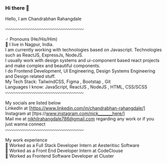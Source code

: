 ### Hi there 👋

Hello, I am Chandrabhan Rahangdale <br>

〰️〰️〰️〰️〰️〰️〰️〰️〰️〰️〰️〰️〰️〰️〰️〰️〰️〰️

♂️ Pronouns (He/His/Him) <br>
📍 I live in Nagpur, India.  <br>
I am currently working with technologies based on Javascript. Technologies such as ReactJS, ExpressJs, NodeJS. <br>
I usually work with design systems and ui-component based react projects and make complex and beautiful components. <br>
I do Frontend Development, UI Engineering, Design Systems Engineering and Design related stuff. <br>
My Tech Stack: TailwindCSS, Figma , Bootstap , Git  <br>
Languages I know: JavaScript, ReactJS , NodeJS ,   HTML, CSS/SCSS <br>
〰️〰️〰️〰️〰️〰️〰️〰️〰️〰️〰️〰️〰️〰️〰️〰️〰️〰️ 

My socials are listed below <br>
LinkedIn at  [https://www.linkedin.com/in/chandrabhan-rahangdale/] <br>
Instagram at [ttps://www.instagram.com/nick_______here/] <br>
Mail me at nikhilrahangdale786@gmail.com regarding any work or if you just wanna connect <br>
〰️〰️〰️〰️〰️〰️〰️〰️〰️〰️〰️〰️〰️〰️〰️〰️〰️〰️

My work experience <br>
🔴 Worked as a Full Stack Developer Intern at Aesteritisc Software <br>
🔴 Worked as a Front End Developer Intern at CodeClouse <br>
🔴 Worked as Frontend Software Developer at Cluster <br>
